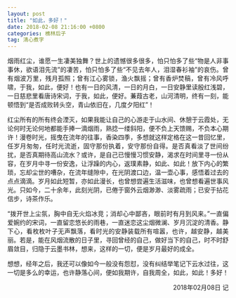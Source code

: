 ```yaml
---
layout: post
title: "如此，多好！"
date: 2018-02-08 21:16:00 +0800
categories: 樵林后子
tag: 清心煮字
---
```


  <p align="justify">烟雨红尘，谁愿一生凄美独舞？世上的遗憾很多很多，怕只怕多了些“物是人非事事休，欲语泪先流”的凄苦，怕只怕多了些“不见去年人，泪湿春衫袖”的哀伤。曾有烟波万里，残月孤照；曾有江心雾锁，渔火飘摇；曾有香炉焚稿，曾有冷风呼啸，于我，如此，便好！也有一日的风清，一日的月白，一日安静里读殷红浅碧，一日慈悲里看唐诗宋词，于我，如此，便好。蒹葭古老，山河清明，终有一刻，能顿悟到“是否成败转头空，青山依旧在，几度夕阳红”！</p>

  <p align="justify">红尘所有的所有终会湮灭，如果我能让自己的心游走于山水间、休憩于云霞处，无论何时无论何地都能手捧一滴烟雨，熟捻一缕斜阳，便不负上天馈赐，不负本心期许！漫卷时光，摇曳在流年的往事，香染四季，多想就这样定格在这一昔回忆里，任岁月匆匆，任时光流逝，固守那份执着，安守那份自得。是否真看淡了世间纷扰，是否真期待高山流水？或许，是自己已慢慢习惯安静，渴求在时间里寻一份从容，在岁月中寻一份安逸，让浮躁的内心，返璞素静，如此、如此！放下内心的繁琐，忘却尘世的嘈杂，在流年缝隙中，在光阴渡口边，温一壶心事，感悟着过去的点点滴滴。岁月如此短暂，亦如此漫长，也曾想尝遍生活滋味，也曾想看遍世事风光。只如今，二十余年，此刻光阴，已倦于窗外云烟渺渺、淡雾疏雨；已安于拈花信步，诗茶作乐。</p>

  <p align="justify">“拨开世上尘氛，胸中自无火焰冰竞；消却心中鄙吝，眼前时有月到风来。”一直偏爱婉约的宋词，一直留恋悠长的雨巷，一直迷恋这尘烟微澜、岁月沉淀的清香。静下心，看枚枚叶子无声飘落，看时光的安静装载所有喧嚣，也许，越安静，越美丽。若是，能在风烟流散的日子里，寻回曾经的自己，做好当下的自己，时不时舒眉敛目，归隐于云墨书林，想来，这样的一切，便是岁月最好的成全。</p>

  <p align="justify">想想，经年之后，我还可以像如今一般没有怨怼，没有纠结举笔记下云水过往，这一切是多么的幸运，也许静落心间，便如我期许，自我周全，如此，如此！多好！</p>


<p align="right">2018年02月08日 记</p>
